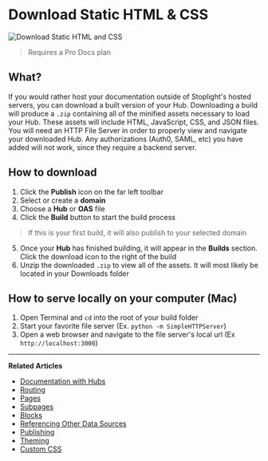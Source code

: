 # Download Static HTML & CSS

![Download Static HTML and CSS](https://github.com/stoplightio/docs/blob/develop/assets/gifs/export-static-html.gif?raw=true)

> Requires a Pro Docs plan 

## What?
If you would rather host your documentation outside of Stoplight's hosted servers, you can download a built version of your Hub. Downloading a build will produce a `.zip` containing all of the minified assets necessary to load your Hub. These assets will include HTML, JavaScript, CSS, and JSON files. You will need an HTTP File Server in order to properly view and navigate your downloaded Hub. Any authorizations (Auth0, SAML, etc) you have added will not work, since they require a backend server.

## How to download
1. Click the **Publish** icon on the far left toolbar 
2. Select or create a **domain**
3. Choose a **Hub** or **OAS** file
4. Click the **Build** button to start the build process

> If this is your first build, it will also publish to your selected domain

5. Once your **Hub** has finished building, it will appear in the **Builds** section. Click the download icon to the right of the build
6. Unzip the downloaded `.zip` to view all of the assets. It will most likely be located in your Downloads folder

## How to serve locally on your computer (Mac)
1. Open Terminal and `cd` into the root of your build folder
2. Start your favorite file server (Ex. `python -m SimpleHTTPServer`)
3. Open a web browser and navigate to the file server's local url (Ex `http://localhost:3000`)

---
**Related Articles**
- [Documentation with Hubs](/documentation/introduction)
- [Routing](/documentation/getting-started/routing)
- [Pages](/documentation/getting-started/pages)
- [Subpages](/documentation/getting-started/subpages)
- [Blocks](/documentation/blocks)
- [Referencing Other Data Sources](/documentation/referencing-other-data-sources)
- [Publishing](/documentation/publishing)
- [Theming](/documentation/design/theming)
- [Custom CSS](/documentation/design/custom-css)

